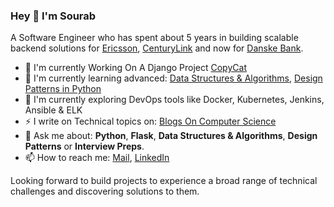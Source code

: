 ### Hey 👋 I'm Sourab

A Software Engineer who has spent about 5 years in building scalable backend solutions for [Ericsson](https://www.ericsson.com/en), [CenturyLink](https://www.centurylink.com/) and now for [Danske Bank](https://danskebank.com/).


- 🔭 I'm currently Working On A Django Project [CopyCat](https://github.com/sharmasourab93/CopyCat)
- 🌱 I'm currently learning advanced: [Data Structures & Algorithms](https://github.com/sharmasourab93/CodeDaily), [Design Patterns in Python](https://github.com/sharmasourab93/PythonDesignPatterns) 
- 🌱 I'm currently exploring DevOps tools like Docker, Kubernetes, Jenkins, Ansible & ELK
-  ⚡  I write on Technical topics on: [Blogs On Computer Science](https://sharmasourab93.blogspot.com/)
- 💬 Ask me about: **Python**, **Flask**, **Data Structures & Algorithms**, **Design Patterns** or **Interview Preps**.
- 📫 How to reach me: [Mail](mailto:sharmasourab93@gmail.com?Subject=Hey!Sourab), [LinkedIn](https://www.linkedin.com/in/sourab-s-11998768/)

Looking forward to build projects to experience a broad range of technical challenges and discovering solutions to them.
<!--
**sharmasourab93/sharmasourab93** is a ✨ _special_ ✨ repository because its `README.md` (this file) appears on your GitHub profile.

Here are some ideas to get you started:

- 🔭 I’m currently working on ...
- 🌱 I’m currently learning ...
- 👯 I’m looking to collaborate on ...
- 🤔 I’m looking for help with ...
- 💬 Ask me about ...
- 📫 How to reach me: ...
- 😄 Pronouns: ...
- ⚡ Fun fact: ...
-->
